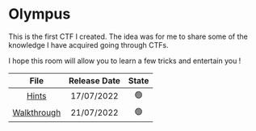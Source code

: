 # Olympus

This is the first CTF I created. The idea was for me to share some of the knowledge I have acquired going through CTFs.

I hope this room will allow you to learn a few tricks and entertain you !


| File | Release Date | State |
| :--: | :----------: | :---: |
| [Hints](Hints.md) | 17/07/2022 | :green_circle: |
| [Walkthrough](Walkthrough.md) | 21/07/2022 | :green_circle: |
